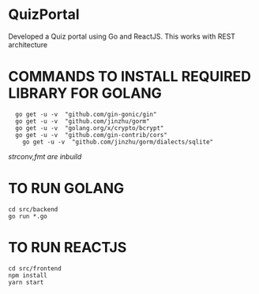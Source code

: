 # QuizPortal
Developed a Quiz portal using Go and ReactJS. This works with REST architecture

# COMMANDS TO INSTALL REQUIRED LIBRARY FOR GOLANG   

```shell
  go get -u -v  "github.com/gin-gonic/gin"  
  go get -u -v	"github.com/jinzhu/gorm"  
  go get -u -v	"golang.org/x/crypto/bcrypt"  
  go get -u -v  "github.com/gin-contrib/cors"  
	go get -u -v  "github.com/jinzhu/gorm/dialects/sqlite"  
```

_strconv,fmt are inbuild_

# TO RUN GOLANG
  
```shell
cd src/backend
go run *.go
```
# TO RUN REACTJS
  
```shell
cd src/frontend
npm install  
yarn start  
```
